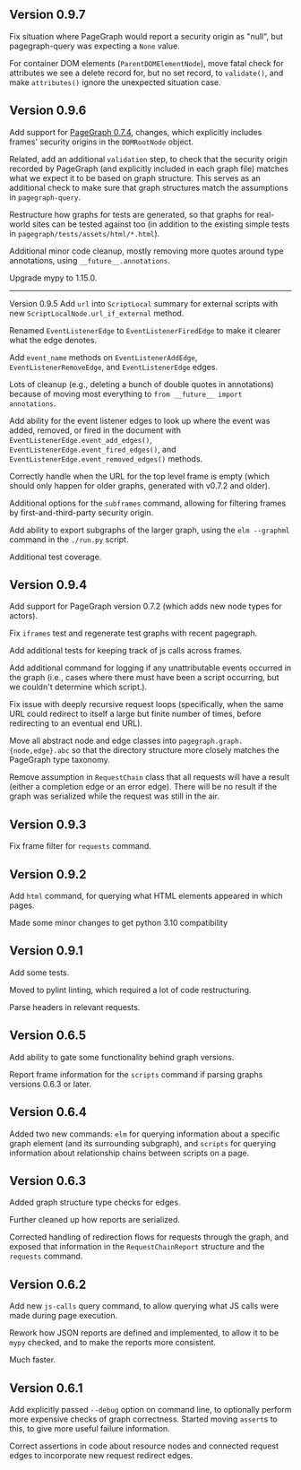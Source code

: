 Version 0.9.7
---
Fix situation where PageGraph would report a security origin as "null", but
pagegraph-query was expecting a `None` value.

For container DOM elements (`ParentDOMElementNode`), move fatal check for
attributes we see a delete record for, but no set record, to `validate()`,
and make `attributes()` ignore the unexpected situation case.


Version 0.9.6
---

Add support for [PageGraph 0.7.4](https://github.com/brave/brave-core/pull/28164),
changes, which explicitly includes frames' security origins in the
`DOMRootNode` object.

Related, add an additional `validation` step, to check that the security origin
recorded by PageGraph (and explicitly included in each graph file) matches
what we expect it to be based on graph structure. This serves as an additional
check to make sure that graph structures match the assumptions in
`pagegraph-query`.

Restructure how graphs for tests are generated, so that graphs for real-world
sites can be tested against too (in addition to the existing simple tests in
`pagegraph/tests/assets/html/*.html`).

Additional minor code cleanup, mostly removing more quotes around type
annotations, using `__future__.annotations`.

Upgrade mypy to 1.15.0.


---
Version 0.9.5
Add `url` into `ScriptLocal` summary for external scripts with new
`ScriptLocalNode.url_if_external` method.

Renamed `EventListenerEdge` to `EventListenerFiredEdge` to make it clearer
what the edge denotes.

Add `event_name` methods on `EventListenerAddEdge`, `EventListenerRemoveEdge`,
and `EventListenerEdge` edges.

Lots of cleanup (e.g., deleting a bunch of double quotes in annotations)
because of moving most everything to `from __future__ import annotations`.

Add ability for the event listener edges to look up where the event was
added, removed, or fired in the document with
`EventListenerEdge.event_add_edges()`, `EventListenerEdge.event_fired_edges()`,
and `EventListenerEdge.event_removed_edges()` methods.

Correctly handle when the URL for the top level frame is empty (which
should only happen for older graphs, generated with v0.7.2 and older).

Additional options for the `subframes` command, allowing for filtering frames
by first-and-third-party security origin.

Add ability to export subgraphs of the larger graph, using the `elm --graphml`
command in the `./run.py` script.

Additional test coverage.


Version 0.9.4
---

Add support for PageGraph version 0.7.2 (which adds new node types for actors).

Fix `iframes` test and regenerate test graphs with recent pagegraph.

Add additional tests for keeping track of js calls across frames.

Add additional command for logging if any unattributable events occurred
in the graph (i.e., cases where there must have been a script occurring, but
we couldn't determine which script.).

Fix issue with deeply recursive request loops (specifically, when the
same URL could redirect to itself a large but finite number of times, before
redirecting to an eventual end URL).

Move all abstract node and edge classes into `pagegraph.graph.{node,edge}.abc`
so that the directory structure more closely matches the PageGraph type
taxonomy.

Remove assumption in `RequestChain` class that all requests will have a result
(either a completion edge or an error edge). There will be no result if the
graph was serialized while the request was still in the air.


Version 0.9.3
---

Fix frame filter for `requests` command.


Version 0.9.2
---

Add `html` command, for querying what HTML elements appeared in which pages.

Made some minor changes to get python 3.10 compatibility


Version 0.9.1
---

Add some tests.

Moved to pylint linting, which required a lot of code restructuring.

Parse headers in relevant requests.


Version 0.6.5
---
Add ability to gate some functionality behind graph versions.

Report frame information for the `scripts` command if parsing graphs
versions 0.6.3 or later.


Version 0.6.4
---
Added two new commands: `elm` for querying information about a specific
graph element (and its surrounding subgraph), and `scripts` for querying
information about relationship chains between scripts on a page.


Version 0.6.3
---
Added graph structure type checks for edges.

Further cleaned up how reports are serialized.

Corrected handling of redirection flows for requests through the graph,
and exposed that information in the `RequestChainReport` structure
and the `requests` command.


Version 0.6.2
---
Add new `js-calls` query command, to allow querying what JS calls were
made during page execution.

Rework how JSON reports are defined and implemented, to allow it to
be `mypy` checked, and to make the reports more consistent.

Much faster.


Version 0.6.1
---
Add explicitly passed `--debug` option on command line, to optionally
perform more expensive checks of graph correctness. Started moving
`assert`s to this, to give more useful failure information.

Correct assertions in code about resource nodes and connected request
edges to incorporate new request redirect edges.
